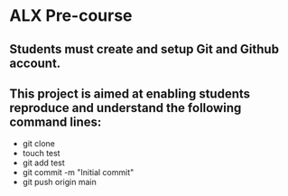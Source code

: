 # ALX Pre-course
## Students must create and setup Git and Github account.
## This project is aimed at enabling students reproduce and understand the following command lines:
* git clone
* touch test
* git add test
* git commit -m "Initial commit"
* git push origin main
